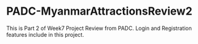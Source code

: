 # PADC-MyanmarAttractionsReview2
This is Part 2 of Week7 Project Review from PADC. Login and Registration features include in this project.

